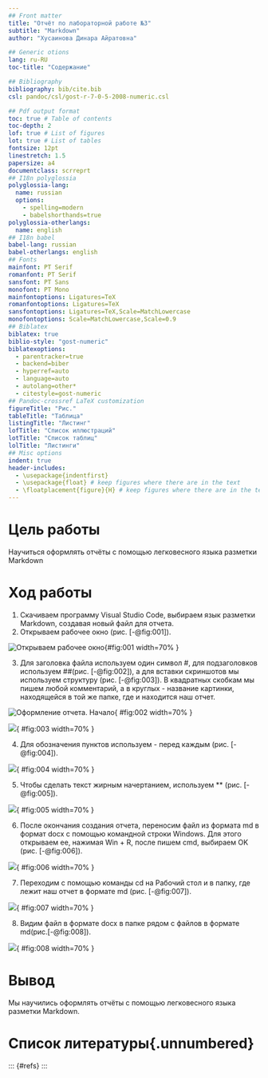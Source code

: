 ```yaml
---
## Front matter
title: "Отчёт по лабораторной работе №3"
subtitle: "Markdown"
author: "Хусаинова Динара Айратовна"

## Generic otions
lang: ru-RU
toc-title: "Содержание"

## Bibliography
bibliography: bib/cite.bib
csl: pandoc/csl/gost-r-7-0-5-2008-numeric.csl

## Pdf output format
toc: true # Table of contents
toc-depth: 2
lof: true # List of figures
lot: true # List of tables
fontsize: 12pt
linestretch: 1.5
papersize: a4
documentclass: scrreprt
## I18n polyglossia
polyglossia-lang:
  name: russian
  options:
	- spelling=modern
	- babelshorthands=true
polyglossia-otherlangs:
  name: english
## I18n babel
babel-lang: russian
babel-otherlangs: english
## Fonts
mainfont: PT Serif
romanfont: PT Serif
sansfont: PT Sans
monofont: PT Mono
mainfontoptions: Ligatures=TeX
romanfontoptions: Ligatures=TeX
sansfontoptions: Ligatures=TeX,Scale=MatchLowercase
monofontoptions: Scale=MatchLowercase,Scale=0.9
## Biblatex
biblatex: true
biblio-style: "gost-numeric"
biblatexoptions:
  - parentracker=true
  - backend=biber
  - hyperref=auto
  - language=auto
  - autolang=other*
  - citestyle=gost-numeric
## Pandoc-crossref LaTeX customization
figureTitle: "Рис."
tableTitle: "Таблица"
listingTitle: "Листинг"
lofTitle: "Список иллюстраций"
lotTitle: "Список таблиц"
lolTitle: "Листинги"
## Misc options
indent: true
header-includes:
  - \usepackage{indentfirst}
  - \usepackage{float} # keep figures where there are in the text
  - \floatplacement{figure}{H} # keep figures where there are in the text
---
```


# Цель работы
Научиться оформлять отчёты с помощью легковесного языка разметки Markdown

# Ход работы

1. Скачиваем программу Visual Studio Code, выбираем язык разметки Markdown, создавая новый файл для отчета. 
2. Открываем рабочее окно (рис. [-@fig:001]).

![Открываем рабочее окно](image/0.jpg){#fig:001 width=70% }


3. Для заголовка файла используем один символ #, для подзаголовков используем ##(рис. [-@fig:002]), а для вставки скриншотов мы используем структуру (рис. [-@fig:003]). В квадратных скобкам мы пишем любой комментарий, а в круглых - название картинки, находящейся в той же папке, где и находится наш отчет.

![Оформление отчета. Начало](image/1.jpg){ #fig:002 width=70% }


![](image/88.jpg){ #fig:003 width=70% }

4. Для обозначения пунктов используем - перед каждым (рис. [-@fig:004]).

![](image/2.jpg){ #fig:004 width=70% }



5. Чтобы сделать текст жирным начертанием, используем ** (рис. [-@fig:005]).

![](image/3.jpg){ #fig:005 width=70% }



6. После окончания создания отчета, переносим файл из формата md в формат docx с помощью командной строки Windows. Для этого открываем ее, нажимая Win + R, после пишем cmd, выбираем OK (рис. [-@fig:006]).

![](image/4.jpg){ #fig:006 width=70% }



7. Переходим с помощью команды cd на Рабочий стол и в папку, где лежит наш отчет в формате md (рис. [-@fig:007]).

![](image/5.jpg){ #fig:007 width=70% }



8. Видим файл в формате docx в папке рядом с файлов в формате md(рис.[-@fig:008]).

![](image/6.jpg){ #fig:008 width=70% }



# Вывод

Мы научились оформлять отчёты с помощью легковесного языка разметки Markdown. 

# Список литературы{.unnumbered}

::: {#refs}
:::
